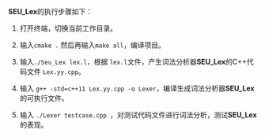 **SEU_Lex**的执行步骤如下：

1. 打开终端，切换当前工作目录。

2. 输入`cmake .` 然后再输入`make all`，编译项目。

3. 输入`./Seu_Lex lex.l`，根据 `lex.l`文件，产生词法分析器**SEU_Lex**的C++代码文件 `Lex.yy.cpp`。

4. 输入 `g++ -std=c++11 Lex.yy.cpp -o Lexer`，编译生成词法分析器**SEU_Lex**的可执行文件。

5. 输入 `./Lexer testcase.cpp `，对测试代码文件进行词法分析，测试**SEU_Lex**的表现。

